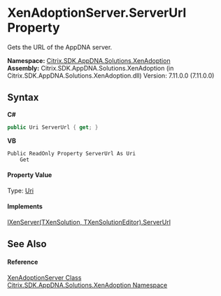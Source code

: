 # XenAdoptionServer.ServerUrl Property 
 

Gets the URL of the AppDNA server.

**Namespace:**&nbsp;<a href="2a3ca15a-daca-4e24-783c-63ca2cba5f92">Citrix.SDK.AppDNA.Solutions.XenAdoption</a><br />**Assembly:**&nbsp;Citrix.SDK.AppDNA.Solutions.XenAdoption (in Citrix.SDK.AppDNA.Solutions.XenAdoption.dll) Version: 7.11.0.0 (7.11.0.0)

## Syntax

**C#**
```csharp
public Uri ServerUrl { get; }
```

**VB**
```vbnet
Public ReadOnly Property ServerUrl As Uri
	Get
```


#### Property Value
Type: <a href="http://msdn2.microsoft.com/en-us/library/txt7706a" target="_blank">Uri</a>

#### Implements
<a href="6205da07-4f33-be72-963d-ebcca69e9112">IXenServer(TXenSolution, TXenSolutionEditor).ServerUrl</a><br />

## See Also


#### Reference
<a href="649042cb-17ca-e079-9359-1a07fbb93aec">XenAdoptionServer Class</a><br /><a href="2a3ca15a-daca-4e24-783c-63ca2cba5f92">Citrix.SDK.AppDNA.Solutions.XenAdoption Namespace</a><br />